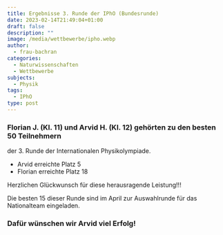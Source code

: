 ```yaml
---
title: Ergebnisse 3. Runde der IPhO (Bundesrunde)
date: 2023-02-14T21:49:04+01:00
draft: false
description: ""
image: /media/wettbewerbe/ipho.webp
author:
  - frau-bachran
categories:
  - Naturwissenschaften
  - Wettbewerbe
subjects:
  - Physik
tags:
  - IPhO
type: post
---
```

### Florian J. (Kl. 11) und Arvid H. (Kl. 12) gehörten zu den besten 50 Teilnehmern
der 3. Runde der Internationalen Physikolympiade.

- Arvid erreichte Platz 5
- Florian erreichte Platz 18

Herzlichen Glückwunsch für diese herausragende Leistung!!!

Die besten 15 dieser Runde sind im April zur Auswahlrunde für das Nationalteam eingeladen.

### Dafür wünschen wir Arvid viel Erfolg!




